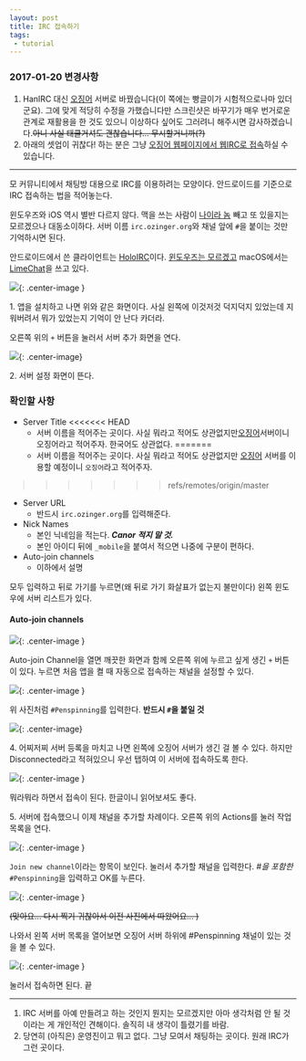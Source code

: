 ```yaml
---
layout: post
title: IRC 접속하기
tags: 
 - tutorial
---
```




### 2017-01-20 변경사항 

1. HanIRC 대신 [오징어](http://ozinger.org) 서버로 바꿨습니다(이 쪽에는 빵글이가 시험적으로나마 있더군요). 그에 맞게 적당히 수정을 가했습니다만 스크린샷은 바꾸기가 매우 번거로운 관계로 재활용을 한 것도 있으니 이상하다 싶어도 그러려니 해주시면 감사하겠습니다.<s>아니 사실 태클거셔도 괜찮습니다… 무시할거니까(?)</s>
2. 아래의 셋업이 귀찮다! 하는 분은 그냥 [오징어 웹페이지에서 웹IRC로 접속](http://webchat.ozinger.org)하실 수 있습니다. 

------

모 커뮤니티에서 채팅방 대용으로 IRC를 이용하려는 모양이다. 안드로이드를 기준으로 IRC 접속하는 법을 적어놓는다.

윈도우즈와 iOS 역시 별반 다르지 않다. 맥을 쓰는 사람이 [나이라 놈](https://twitter.com/Naira_ps) 빼고 또 있을지는 모르겠으나 대동소이하다. 서버 이름 `irc.ozinger.org`와 채널 앞에 `#`을 붙이는 것만 기억하시면 된다.

안드로이드에서 쓴 클라이언트는 [HoloIRC](https://play.google.com/store/apps/details?id=com.fusionx.lightirc&rdid=com.fusionx.lightirc)이다. [윈도우즈는 모르겠고](http://lmgtfy.com/?q=best+windows+irc+client) macOS에서는 [LimeChat](https://play.google.com/store/apps/details?id=com.fusionx.lightirc&rdid=com.fusionx.lightirc)을 쓰고 있다.

![](http://d.pr/i/DFlp+){: .center-image }

1\. 앱을 설치하고 나면 위와 같은 화면이다. 사실 왼쪽에 이것저것 덕지덕지 있었는데 지워버려서 뭐가 있었는지 기억이 안 난다 카더라.

오른쪽 위의 `+` 버튼을 눌러서 서버 추가 화면을 연다.

![](http://d.pr/i/zJ1H+){: .center-image}

2\. 서버 설정 화면이 뜬다. 

### 확인할 사항

- Server Title
<<<<<<< HEAD
  - 서버 이름을 적어주는 곳이다. 사실 뭐라고 적어도 상관없지만[오징어](http://ozinger.org)서버이니 오징어라고 적어주자. 한국어도 상관없다.
=======
  - 서버 이름을 적어주는 곳이다. 사실 뭐라고 적어도 상관없지만 [오징어](http://ozinger.org) 서버를 이용할 예정이니 `오징어`라고 적어주자.
>>>>>>> refs/remotes/origin/master
- Server URL
  - 반드시 `irc.ozinger.org`를 입력해준다.
- Nick Names
  - 본인 닉네임을 적는다. ***Canor 적지 말 것.***
  - 본인 아이디 뒤에 `_mobile`을 붙여서 적으면 나중에 구분이 편하다.
- Auto-join channels
  - 이하에서 설명

모두 입력하고 뒤로 가기를 누르면(왜 뒤로 가기 화살표가 없는지 불만이다) 왼쪽 윈도우에 서버 리스트가 있다.

#### Auto-join channels

![](http://d.pr/i/VqAK+){: .center-image }

Auto-join Channel을 열면 깨끗한 화면과 함께 오른쪽 위에 누르고 싶게 생긴 `+` 버튼이 있다. 누르면 처음 앱을 켤 때 자동으로 접속하는 채널을 설정할 수 있다.

![](http://d.pr/i/Rr1+){: .center-image }

위 사진처럼 `#Penspinning`를 입력한다. **반드시 `#`을 붙일 것**



![](http://d.pr/i/8EEg+){: .center-image}



4\. 어찌저찌 서버 등록을 마치고 나면 왼쪽에 오징어 서버가 생긴 걸 볼 수 있다. 하지만 Disconnected라고 적혀있으니 우선 탭하여 이 서버에 접속하도록 한다.

![](http://d.pr/i/WVLS+){: .center-image }

뭐라뭐라 하면서 접속이 된다. 한글이니 읽어보셔도 좋다.

5\. 서버에 접속했으니 이제 채널을 추가할 차례이다. 오른쪽 위의 Actions를 눌러 작업 목록을 연다.

![](http://d.pr/i/3fCJ+){: .center-image }

`Join new channel`이라는 항목이 보인다. 눌러서 추가할 채널을 입력한다. *#을 포함한* `#Penspinning`을 입력하고 OK를 누른다.

![](http://d.pr/f/K2W2+){: .center-image }



<s>(맞아요… 다시 찍기 귀찮아서 이전 사진에서 따왔어요… )</s>



나와서 왼쪽 서버 목록을 열어보면 오징어 서버 하위에 #Penspinning 채널이 있는 것을 볼 수 있다.

![](http://d.pr/i/jxDo+){: .center-image }

눌러서 접속하면 된다. 끝

------

1. IRC 서버를 아예 만들려고 하는 것인지 뭔지는 모르겠지만 아마 생각처럼 안 될 것이라는 게 개인적인 견해이다. 솔직히 내 생각이 틀렸기를 바람.
2. 당연히 (아직은) 운영진이고 뭐고 없다. 그냥 모여서 채팅하는 곳이다. 원래 IRC가 그런 곳이다.

